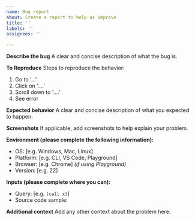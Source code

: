 ```yaml
---
name: Bug report
about: Create a report to help us improve
title: ''
labels: ''
assignees: ''

---
```


**Describe the bug**
A clear and concise description of what the bug is.

**To Reproduce**
Steps to reproduce the behavior:
1. Go to '...'
2. Click on '....'
3. Scroll down to '....'
4. See error

**Expected behavior**
A clear and concise description of what you expected to happen.

**Screenshots**
If applicable, add screenshots to help explain your problem.

**Environment (please complete the following information):**
 - OS: [e.g. Windows, Mac, Linux]
 - Platform: [e.g. CLI, VS Code, Playground]
 - Browser: [e.g. Chrome] _(if using Playground)_
 - Version: [e.g. 22]

**Inputs (please complete where you can):**
 - Query: [e.g. `(call x)`]
 - Source code sample:

**Additional context**
Add any other context about the problem here.
